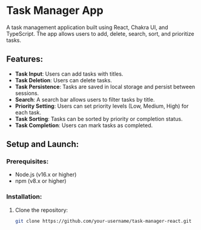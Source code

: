 # Task Manager App

A task management application built using React, Chakra UI, and TypeScript. The app allows users to add, delete, search, sort, and prioritize tasks.

## Features:
- **Task Input**: Users can add tasks with titles.
- **Task Deletion**: Users can delete tasks.
- **Task Persistence**: Tasks are saved in local storage and persist between sessions.
- **Search**: A search bar allows users to filter tasks by title.
- **Priority Setting**: Users can set priority levels (Low, Medium, High) for each task.
- **Task Sorting**: Tasks can be sorted by priority or completion status.
- **Task Completion**: Users can mark tasks as completed.

## Setup and Launch:

### Prerequisites:
- Node.js (v16.x or higher)
- npm (v8.x or higher)

### Installation:
1. Clone the repository:
   ```bash
   git clone https://github.com/your-username/task-manager-react.git
